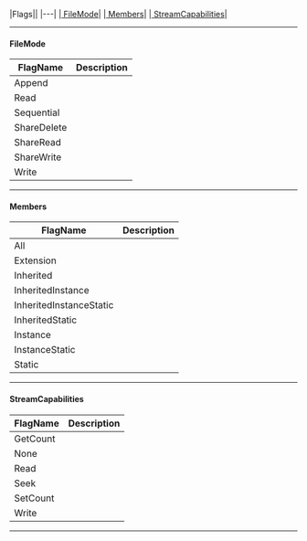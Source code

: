 |Flags||
|---|
|[ FileMode](https://github.com/PlasmaEngine/PlasmaDocs/blob/master/code_reference/flags_reference.markdown#filemode)|
|[ Members](https://github.com/PlasmaEngine/PlasmaDocs/blob/master/code_reference/flags_reference.markdown#members)|
|[ StreamCapabilities](https://github.com/PlasmaEngine/PlasmaDocs/blob/master/code_reference/flags_reference.markdown#streamcapabilities)|



---  
 #### FileMode



|FlagName|Description|
|---|---|
|Append||
|Read||
|Sequential||
|ShareDelete||
|ShareRead||
|ShareWrite||
|Write||

---  


 #### Members



|FlagName|Description|
|---|---|
|All||
|Extension||
|Inherited||
|InheritedInstance||
|InheritedInstanceStatic||
|InheritedStatic||
|Instance||
|InstanceStatic||
|Static||

---  


 #### StreamCapabilities



|FlagName|Description|
|---|---|
|GetCount||
|None||
|Read||
|Seek||
|SetCount||
|Write||

---  


 

 